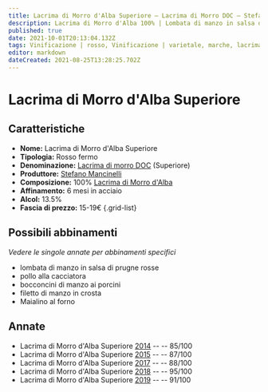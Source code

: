 ```yaml
---
title: Lacrima di Morro d'Alba Superiore – Lacrima di Morro DOC – Stefano Mancinelli – Marche (IT) – 15-19€ – 3★-5★
description: Lacrima di Morro d'Alba 100% | Lombata di manzo in salsa di prugne rosse – Pollo alla cacciatora – Bocconcini di manzo ai porcini – Filetto di manzo in crosta – Maialino al forno
published: true
date: 2021-10-01T20:13:04.132Z
tags: Vinificazione | rosso, Vinificazione | varietale, marche, lacrima, lombata di manzo in salsa di prugne rosse, pollo alla cacciatora, bocconcini di manzo ai porcini, filetto di manzo in crosta, Maialino al forno, Valutazioni | 5 stelle, Prezzi | 15-19€
editor: markdown
dateCreated: 2021-08-25T13:28:25.702Z
---
```


# Lacrima di Morro d'Alba Superiore

## Caratteristiche
- **Nome:** Lacrima di Morro d'Alba Superiore
- **Tipologia:** Rosso fermo
- **Denominazione:** [Lacrima di morro DOC](/denominazioni/Italia/Marche/DOC/Lacrima-di-morro) (Superiore)
- **Produttore:** [Stefano Mancinelli](/produttori/Italia/Marche/Stefano-Mancinelli) 
- **Composizione:** 100% [Lacrima di Morro d'Alba](/vitigni/Italia/lacrima-di-morro-d-alba)
- **Affinamento:** 6 mesi in acciaio
- **Alcol:** 13.5%
- **Fascia di prezzo:** 15-19€
{.grid-list}



## Possibili abbinamenti
*Vedere le singole annate per abbinamenti specifici*

- lombata di manzo in salsa di prugne rosse
- pollo alla cacciatora
- bocconcini di manzo ai porcini
- filetto di manzo in crosta
- Maialino al forno

## Annate
- Lacrima di Morro d'Alba Superiore [2014](/vini/Italia/Marche/Stefano-Mancinelli/Lacrima-di-Morro-d-Alba-Superiore/2014) -- <span class="star-3"></span> -- 85/100
- Lacrima di Morro d'Alba Superiore [2015](/vini/Italia/Marche/Stefano-Mancinelli/Lacrima-di-Morro-d-Alba-Superiore/2015) -- <span class="star-3"></span> -- 87/100
- Lacrima di Morro d'Alba Superiore [2017](/vini/Italia/Marche/Stefano-Mancinelli/Lacrima-di-Morro-d-Alba-Superiore/2017) -- <span class="star-3"></span> -- 88/100
- Lacrima di Morro d'Alba Superiore [2018](/vini/Italia/Marche/Stefano-Mancinelli/Lacrima-di-Morro-d-Alba-Superiore/2018) -- <span class="star-5"></span> -- 95/100
- Lacrima di Morro d'Alba Superiore [2019](/vini/Italia/Marche/Stefano-Mancinelli/Lacrima-di-Morro-d-Alba-Superiore/2019) -- <span class="star-5"></span> -- 91/100


